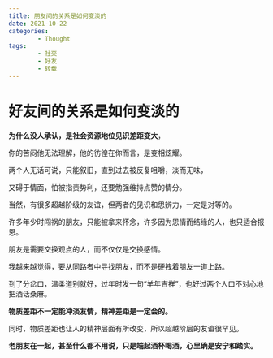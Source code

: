 ```yaml
---
title: 朋友间的关系是如何变淡的
date: 2021-10-22
categories:
        - Thought
tags:
        - 社交
        - 好友
        - 转载
---
```


# 好友间的关系是如何变淡的

**为什么没人承认，是社会资源地位见识差距变大**，

你的苦闷他无法理解，他的彷徨在你而言，是变相炫耀。

两个人无话可说，只能叙旧，直到过去被反复咀嚼，淡而无味，

又碍于情面，怕被指责势利，还要勉强维持点赞的情分。

当然，有很多超越阶级的友谊，但两者的见识和思辨力，一定是对等的。

许多年少时闯祸的朋友，只能被拿来怀念，许多因为恩情而结缘的人，也只适合报恩。

朋友是需要交换观点的人，而不仅仅是交换感情。

我越来越觉得，要从同路者中寻找朋友，而不是硬拽着朋友一道上路。

到了分岔口，温柔道别就好，过年时发一句“羊年吉祥”，也好过两个人口不对心地把酒话桑麻。

**物质差距不一定能冲淡友情，精神差距是一定会的。**

同时，物质差距也让人的精神层面有所改变，所以超越阶层的友谊很罕见。

**老朋友在一起，甚至什么都不用说，只是端起酒杯喝酒，心里确是安宁和踏实。**
